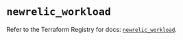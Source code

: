# `newrelic_workload`

Refer to the Terraform Registry for docs: [`newrelic_workload`](https://registry.terraform.io/providers/newrelic/newrelic/3.28.1/docs/resources/workload).
